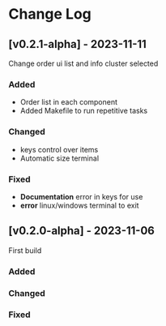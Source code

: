 # Change Log

## [v0.2.1-alpha] - 2023-11-11

Change order ui list and info cluster selected

### Added
- Order list in each component
- Added Makefile to run repetitive tasks
### Changed
- keys control over items 
- Automatic size terminal
### Fixed
- **Documentation** error in keys for use
- **error** linux/windows terminal to exit

## [v0.2.0-alpha] - 2023-11-06
First build

### Added
### Changed
### Fixed